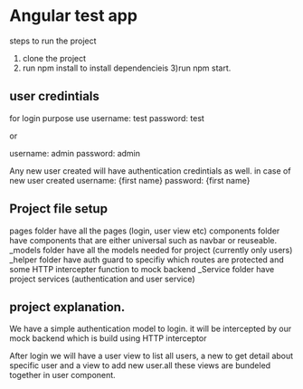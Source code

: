 # Angular test app

steps to run the project
1) clone the project
2) run npm install to install dependencieis
3)run npm start.

## user credintials
for login purpose use 
username: test
password: test

or

username: admin
password: admin

Any new user created will have authentication credintials as well. in case of new user created 
username: {first name}
password: {first name}


## Project file setup

pages folder have all the pages (login, user view etc)
components folder have components that are either universal such as navbar or reuseable.
_models folder have all the models needed for project (currently only users)
_helper folder have auth guard to specifiy which routes are protected and some HTTP intercepter function to mock backend
_Service folder have project services (authentication and user service) 


## project explanation.

We have a simple authentication model to login. it will be intercepted by our mock backend which is build using HTTP interceptor

After login we will have a user view to list all users, a new to get detail about specific user and a view to add new user.all these views are
bundeled together in user component.

